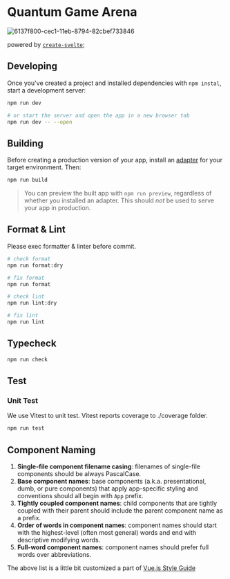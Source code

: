 # Quantum Game Arena

![6137f800-cec1-11eb-8794-82cbef733846](https://github.com/user-attachments/assets/c67841ea-cecc-485c-b372-b7c45ac61429)

powered by [`create-svelte`](https://github.com/sveltejs/kit/tree/master/packages/create-svelte);

## Developing

Once you've created a project and installed dependencies with `npm instal`, start a development server:

```bash
npm run dev

# or start the server and open the app in a new browser tab
npm run dev -- --open
```

## Building

Before creating a production version of your app, install an [adapter](https://kit.svelte.dev/docs#adapters) for your target environment. Then:

```bash
npm run build
```

> You can preview the built app with `npm run preview`, regardless of whether you installed an adapter. This should _not_ be used to serve your app in production.

## Format & Lint

Please exec formatter & linter before commit.

```bash
# check format
npm run format:dry

# fix format
npm run format

# check lint
npm run lint:dry

# fix lint
npm run lint
```

## Typecheck

```sh
npm run check
```

## Test

### Unit Test

We use Vitest to unit test.
Vitest reports coverage to ./coverage folder.

```sh
npm run test
```

## Component Naming

1. **Single-file component filename casing**: filenames of single-file components should be always PascalCase.
1. **Base component names**: base components (a.k.a. presentational, dumb, or pure components) that apply app-specific styling and conventions should all begin with `App` prefix.
1. **Tightly coupled component names**: child components that are tightly coupled with their parent should include the parent component name as a prefix.
1. **Order of words in component names**: component names should start with the highest-level (often most general) words and end with descriptive modifying words.
1. **Full-word component names**: component names should prefer full words over abbreviations.

The above list is a little bit customized a part of [Vue.js Style Guide](https://vuejs.org/style-guide/)
